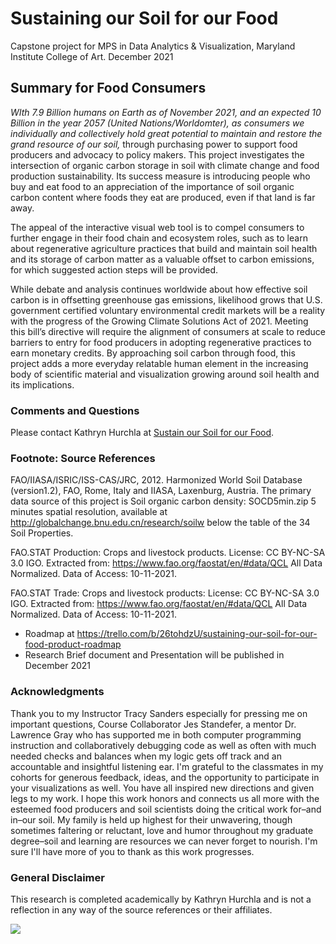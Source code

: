 # Sustaining our Soil for our Food

Capstone project for MPS in Data Analytics &amp; Visualization, Maryland Institute College of Art.
December 2021

## Summary for Food Consumers
*WIth 7.9 Billion humans on Earth as of November 2021, and an expected 10 Billion in the year 2057 (United Nations/Worldomter), as consumers we individually and collectively hold great potential to maintain and restore the grand resource of our soil,* through purchasing power to support food producers and advocacy to policy makers. This project investigates the intersection of organic carbon storage in soil with climate change and food production sustainability. Its success measure is introducing people who buy and eat food to an appreciation of the importance of soil organic carbon content where foods they eat are produced, even if that land is far away.

The appeal of the interactive visual web tool is to compel consumers to further engage in their food chain and ecosystem roles, such as to learn about regenerative agriculture practices that build and maintain soil health and its storage of carbon matter as a valuable offset to carbon emissions, for which suggested action steps will be provided. 

While debate and analysis continues worldwide about how effective soil carbon is in offsetting greenhouse gas emissions, likelihood grows that U.S. government certified voluntary environmental credit markets will be a reality with the progress of the Growing Climate Solutions Act of 2021. Meeting this bill’s directive will require the alignment of consumers at scale to reduce barriers to entry for food producers in adopting regenerative practices to earn monetary credits. By approaching soil carbon through food, this project adds a more everyday relatable human element in the increasing body of scientific material and visualization growing around soil health and its implications.

### Comments and Questions
Please contact Kathryn Hurchla at <a href="mailto:khurchla@mics.edu?cc=kathryn@dadeda.design&subject=Soil">Sustain our Soil for our Food</a>. 

### Footnote: Source References
FAO/IIASA/ISRIC/ISS-CAS/JRC, 2012. Harmonized World Soil Database
(version1.2), FAO, Rome, Italy and IIASA, Laxenburg, Austria.
The primary data source of this project is Soil organic carbon density: SOCD5min.zip 5 minutes spatial resolution, available at http://globalchange.bnu.edu.cn/research/soilw below the table of the 34 Soil Properties.

FAO.STAT Production: Crops and livestock products. License: CC BY-NC-SA 3.0 IGO. Extracted from: https://www.fao.org/faostat/en/#data/QCL All Data Normalized. Data of Access: 10-11-2021.

FAO.STAT Trade: Crops and livestock products: License: CC BY-NC-SA 3.0 IGO. Extracted from: https://www.fao.org/faostat/en/#data/QCL All Data Normalized. Data of Access: 10-11-2021.

- Roadmap at https://trello.com/b/26tohdzU/sustaining-our-soil-for-our-food-product-roadmap
- Research Brief document and Presentation will be published in December 2021

### Acknowledgments
Thank you to my Instructor Tracy Sanders especially for pressing me on important questions, Course Collaborator Jes Standefer, a mentor Dr. Lawrence Gray who has supported me in both computer programming instruction and collaboratively debugging code as well as often with much needed checks and balances when my logic gets off track and an accountable and insightful listening ear. I'm grateful to the classmates in my cohorts for generous feedback, ideas, and the opportunity to participate in your visualizations as well. You have all inspired new directions and given legs to my work. I hope this work honors and connects us all more with the esteemed food producers and soil scientists doing the critical work for–and in–our soil. My family is held up highest for their unwavering, though sometimes faltering or reluctant, love and humor throughout my graduate degree–soil and learning are resources we can never forget to nourish. I'm sure I'll have more of you to thank as this work progresses.

### General Disclaimer
This research is completed academically by Kathryn Hurchla and is not a reflection in any way of the source references or their affiliates.

<!-- my custom buy me and a mentee a tea button -->
<a href="https://www.buymeacoffee.com/earthtokathy"><img src="https://img.buymeacoffee.com/button-api/?text=Fuel mentorship with tea&emoji=🍵&slug=earthtokathy&button_colour=ecd0df&font_colour=062D3F&font_family=Poppins&outline_colour=000000&coffee_colour=FFDD00"></a>